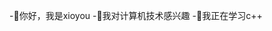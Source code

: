 -👋你好，我是xioyou
-👀我对计算机技术感兴趣
-🌱我正在学习c++
<!---
xioyou/xioyou is a ✨ special ✨ repository because its `README.md` (this file) appears on your GitHub profile.
You can click the Preview link to take a look at your changes.
--->

